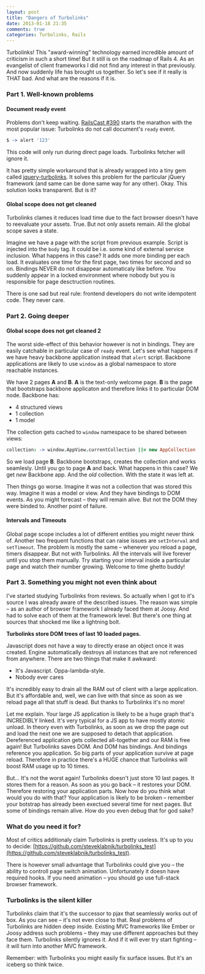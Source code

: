 ```yaml
---
layout: post
title: "Dangers of Turbolinks"
date: 2013-01-18 21:35
comments: true
categories: Turbolinks, Rails
---
```


Turbolinks! This "award-winning" technology earned incredible amount of criticism in such a short time! But it still is on the roadmap of Rails 4. As an evangelist of client frameworks I did not find any interest in that previously. And now suddenly life has brought us together. So let's see if it really is THAT bad. And what are the reasons if it is.

### Part 1. Well-known problems

#### Document ready event

Problems don't keep waiting. [RailsCast #390](http://railscasts.com/episodes/390-turbolinks) starts the marathon with the most popular issue: Turbolinks do not call document's `ready` event.

```coffeescript
$ -> alert '123'
```

This code will only run during direct page loads. Turbolinks fetcher will ignore it.

<!-- more -->

It has pretty simple workaround that is already wrapped into a tiny gem called [jquery-turbolinks](https://github.com/kossnocorp/jquery.turbolinks). It solves this problem for the particular jQuery framework (and same can be done same way for any other). Okay. This solution looks transparent. But is it?

#### Global scope does not get cleaned

Turbolinks clames it reduces load time due to the fact browser doesn't have to reevaluate your assets. True. But not only assets remain. All the global scope saves a state.

Imagine we have a page with the script from previous example. Script is injected into the `body` tag. It could be i.e. some kind of external service inclusion. What happens in this case? It adds one more binding per each load. It evaluates one time for the first page, two times for second and so on. Bindings NEVER do not disappear automaticaly like before. You suddenly appear in a locked environment where nobody but you is responsible for page desctruction routines.

There is one sad but real rule: frontend developers do not write idempotent code. They never care.

### Part 2. Going deeper

#### Global scope does not get cleaned 2

The worst side-effect of this behavior however is not in bindings. They are easily catchable in particular case of `ready` event. Let's see what happens if we have heavy backbone application instead that `alert` script. Backbone applications are likely to use `window` as a global namespace to store reachable instances.

We have 2 pages **A** and **B**. **A** is the text-only welcome page. **B** is the page that bootstraps backbone applicaton and therefore links it to particular DOM node. Backbone has:

  * 4 structured views
  * 1 collection
  * 1 model

The collection gets cached to `window` namespace to be shared between views:

```coffeescript
collection: -> window.AppView.currentCollection ||= new AppCollection
```

So we load page **B**. Backbone bootstraps, creates the collection and works seamlesly. Until you go to page **A** and back. What happens in this case? We get _new_ Backbone app. And the _old_ collection. With the state it was left at.

Then things go worse. Imagine it was not a collection that was stored this way. Imagine it was a model or view. And they have bindings to DOM events. As you might forecast – they will remain alive. But not the DOM they were binded to. Another point of failure.

#### Intervals and Timeouts

Global page scope includes a lot of different entities you might never think of. Another two frequent functions that can raise issues are `setInterval` and `setTimeout`. The problem is mostly the same – whenever you reload a page, timers disappear. But not with Turbolinks. All the intervals will live forever until you stop them manually. Try starting your interval inside a particular page and watch their number growing. Welcome to time ghetto buddy!

### Part 3. Something you might not even think about

I've started studying Turbolinks from reviews. So actually when I got to it's source I was already aware of the described issues. The reason was simple – as an author of browser framework I already faced them at Joosy. And had to solve each of them at the framework level. But there's one thing at sources that shocked me like a lightning bolt.

**Turbolinks store DOM trees of last 10 loaded pages.**

Javascript does not have a way to directly erase an object once it was created. Engine automatically destroys all instances that are not referenced from anywhere. There are two things that make it awkward:

  * It's Javascript. Oppa-lambda-style.
  * Nobody ever cares

It's incredibly easy to drain all the RAM out of client with a large application. But it's affordable and, well, we can live with that since as soon as we reload page all that stuff is dead. But thanks to Turbolinks it's no more!

Let me explain. Your large JS application is likely to be a huge graph that's INCREDIBLY linked. It's very typical for a JS app to have mostly atomic unload. In theory even with Turbolinks, as soon as we drop the page out and load the next one we are supposed to detach that application. Dereferenced application gets collected all-together and our RAM is free again! But Turbolinks saves DOM. And DOM has bindings. And bindings reference you application. So big parts of your application survive at page reload. Therefore in practice there's a HUGE chance that Turbolinks will boost RAM usage up to 10 times.

But... It's not the worst again! Turbolinks doesn't just store 10 last pages. It stores them for a reason. As soon as you go back – it restores your DOM. Therefore restoring your application parts. Now how do you think what would you do with that? Your application is likely to be broken – remember your botstrap has already been exectued several time for next pages. But some of bindings remain alive. How do you even debug that for god sake?

### What do you need it for?

Most of critics additionaly claim Turbolinks is pretty useless. It's up to you to decide: [https://github.com/steveklabnik/turbolinks_test](https://github.com/steveklabnik/turbolinks_test).

There is however small advantage that Turbolinks could give you – the ability to controll page switch animation. Unfortunately it doesn have required hooks. If you need animation – you should go use full-stack browser framework.

### Turbolinks is the silent killer

Turbolinks claim that it's the successor to pjax that seamlessly works out of box. As you can see – it's not even close to that. Real problems of Turbolinks are hidden deep inside. Existing MVC frameworks like Ember or Joosy address such problems – they may use different approaches but they face them. Turbolinks silently ignores it. And if it will ever try start fighting – it will turn into another MVC framework.

Remember: with Turbolinks you might easily fix surface issues. But it's an iceberg so think twice.